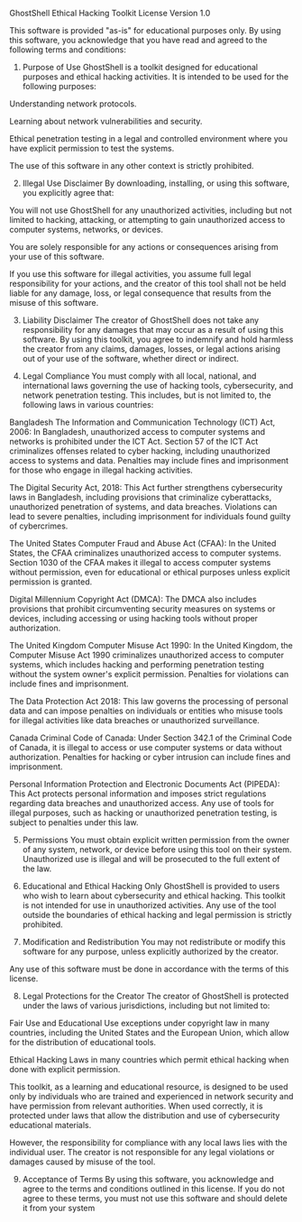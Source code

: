 GhostShell Ethical Hacking Toolkit License
Version 1.0

This software is provided "as-is" for educational purposes only. By using this software, you acknowledge that you have read and agreed to the following terms and conditions:

1. Purpose of Use
GhostShell is a toolkit designed for educational purposes and ethical hacking activities. It is intended to be used for the following purposes:

Understanding network protocols.

Learning about network vulnerabilities and security.

Ethical penetration testing in a legal and controlled environment where you have explicit permission to test the systems.

The use of this software in any other context is strictly prohibited.

2. Illegal Use Disclaimer
By downloading, installing, or using this software, you explicitly agree that:

You will not use GhostShell for any unauthorized activities, including but not limited to hacking, attacking, or attempting to gain unauthorized access to computer systems, networks, or devices.

You are solely responsible for any actions or consequences arising from your use of this software.

If you use this software for illegal activities, you assume full legal responsibility for your actions, and the creator of this tool shall not be held liable for any damage, loss, or legal consequence that results from the misuse of this software.

3. Liability Disclaimer
The creator of GhostShell does not take any responsibility for any damages that may occur as a result of using this software. By using this toolkit, you agree to indemnify and hold harmless the creator from any claims, damages, losses, or legal actions arising out of your use of the software, whether direct or indirect.

4. Legal Compliance
You must comply with all local, national, and international laws governing the use of hacking tools, cybersecurity, and network penetration testing. This includes, but is not limited to, the following laws in various countries:

Bangladesh
The Information and Communication Technology (ICT) Act, 2006: In Bangladesh, unauthorized access to computer systems and networks is prohibited under the ICT Act. Section 57 of the ICT Act criminalizes offenses related to cyber hacking, including unauthorized access to systems and data. Penalties may include fines and imprisonment for those who engage in illegal hacking activities.

The Digital Security Act, 2018: This Act further strengthens cybersecurity laws in Bangladesh, including provisions that criminalize cyberattacks, unauthorized penetration of systems, and data breaches. Violations can lead to severe penalties, including imprisonment for individuals found guilty of cybercrimes.

The United States
Computer Fraud and Abuse Act (CFAA): In the United States, the CFAA criminalizes unauthorized access to computer systems. Section 1030 of the CFAA makes it illegal to access computer systems without permission, even for educational or ethical purposes unless explicit permission is granted.

Digital Millennium Copyright Act (DMCA): The DMCA also includes provisions that prohibit circumventing security measures on systems or devices, including accessing or using hacking tools without proper authorization.

The United Kingdom
Computer Misuse Act 1990: In the United Kingdom, the Computer Misuse Act 1990 criminalizes unauthorized access to computer systems, which includes hacking and performing penetration testing without the system owner's explicit permission. Penalties for violations can include fines and imprisonment.

The Data Protection Act 2018: This law governs the processing of personal data and can impose penalties on individuals or entities who misuse tools for illegal activities like data breaches or unauthorized surveillance.

Canada
Criminal Code of Canada: Under Section 342.1 of the Criminal Code of Canada, it is illegal to access or use computer systems or data without authorization. Penalties for hacking or cyber intrusion can include fines and imprisonment.

Personal Information Protection and Electronic Documents Act (PIPEDA): This Act protects personal information and imposes strict regulations regarding data breaches and unauthorized access. Any use of tools for illegal purposes, such as hacking or unauthorized penetration testing, is subject to penalties under this law.

5. Permissions
You must obtain explicit written permission from the owner of any system, network, or device before using this tool on their system. Unauthorized use is illegal and will be prosecuted to the full extent of the law.

6. Educational and Ethical Hacking Only
GhostShell is provided to users who wish to learn about cybersecurity and ethical hacking. This toolkit is not intended for use in unauthorized activities. Any use of the tool outside the boundaries of ethical hacking and legal permission is strictly prohibited.

7. Modification and Redistribution
You may not redistribute or modify this software for any purpose, unless explicitly authorized by the creator.

Any use of this software must be done in accordance with the terms of this license.

8. Legal Protections for the Creator
The creator of GhostShell is protected under the laws of various jurisdictions, including but not limited to:

Fair Use and Educational Use exceptions under copyright law in many countries, including the United States and the European Union, which allow for the distribution of educational tools.

Ethical Hacking Laws in many countries which permit ethical hacking when done with explicit permission.

This toolkit, as a learning and educational resource, is designed to be used only by individuals who are trained and experienced in network security and have permission from relevant authorities. When used correctly, it is protected under laws that allow the distribution and use of cybersecurity educational materials.

However, the responsibility for compliance with any local laws lies with the individual user. The creator is not responsible for any legal violations or damages caused by misuse of the tool.

9. Acceptance of Terms
By using this software, you acknowledge and agree to the terms and conditions outlined in this license. If you do not agree to these terms, you must not use this software and should delete it from your system
